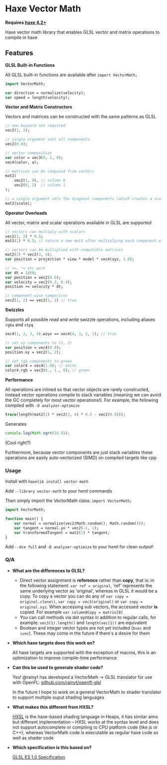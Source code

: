 # Haxe Vector Math

**Requires [haxe 4.2+](https://haxe.org/download/)**

Haxe vector math library that enables GLSL vector and matrix operations to compile in haxe

## Features

**GLSL Built-in Functions**

All GLSL built-in functions are available after `import VectorMath;`
```haxe
import VectorMath;

var direction = normalize(velocity);
var speed = length(velocity);
```

**Vector and Matrix Constructors**

Vectors and matrices can be constructed with the same patterns as GLSL
```haxe
// new keyword not required
vec2(1, 2);

// single argument sets all components
vec2(0.0);

// vector composition
var color = vec3(0, 1, 0);
vec4(color, a);

// matrices can be composed from vectors
mat2(
	vec2(1, 0), // column 0
	vec2(0, 1)  // column 1
);

// a single argument sets the diagonal components (which creates a scale matrix)
mat2(scale);
```

**Operator Overloads**

All vector, matrix and scalar operations available in GLSL are supported
```haxe
// vectors can multiply with scalars
vec2(1, 2) * 0.5;
mat2(1) * 0.5; // return a new mat2 after multiplying each component with the scalar

// vectors can be multiplied with compatible matrices
mat2(2) * vec2(3, 4);
var position = projection * view * model * vec4(xyz, 1.0);

// +=, *= etc work
var dt = 1/60;
var position = vec2(0.0);
var velocity = vec2(0.3, 0.4);
position += velocity * dt;

// component-wise comparison
vec2(1, 2) == vec2(1, 2) // true
```

**Swizzles**

Supports all possible _read_ and _write_ swizzle operations, including aliases `rgba` and `stpq`
```haxe
vec4(1, 2, 3, 4).wzyx == vec4(4, 3, 2, 1); // true

// set xy components to (1, 2)
var position = vec4(0.0);
position.xy = vec2(1, 2);

// set rgb components to green
var color4 = vec4(1.0); // white
color4.rgb = vec3(0., 1., 0); // green
```

**Performance**

All operations are inlined so that vector objects are rarely constructed, instead vector operations compile to stack variables (meaning we can avoid the GC completely for most vector operations!). For example, the following compiled with `-D analyzer-optimize`

```haxe
trace(length(mat2(2) * vec2(3, 4) * 0.5 - vec2(0.5)));
```

Generates

```js
console.log(Math.sqrt(18.5));
```
(Cool right?)

Furthermore, because vector components are just stack variables these operations are easily auto-vectorized (SIMD) on compiled targets like cpp


### Usage
Install with `haxelib install vector-math`

Add `--library vector-math` to your hxml commands

Then simply import the VectorMath class: `import VectorMath;`

```haxe
import VectorMath;

function main() {
	var normal = normalize(vec2(Math.random(), Math.random()));
	var tangent = normal.yx * vec2(-1, 1);
	var transformedTangent = mat2(2) * tangent;
}
```

Add `--dce full` and `-D analyzer-optimize` to your hxml for clean output!

### Q/A
- **What are the differences to GLSL?**

	- Direct vector assignment is **reference** rather than **copy**, that is: in the following statement: `var ref = original`, 'ref' represents the same underlying vector as 'original', whereas in GLSL it would be a copy. To copy a vector you can do any of `var copy = original.clone()`, `var copy = vec3(original)` or `var copy = original.xyz`. When accessing sub vectors, the accessed vector **is** copied. For example `var column0Copy = matrix[0]`
	- You can call methods via dot syntax in addition to regular calls, for example: `vec3(1).length()` and `length(vec(1))` are equivalent
	- Boolean and integer vector types are not yet included (`bvec` and `ivec`). These may come in the future if there's a desire for them

- **Which haxe targets does this work on?**

	All haxe targets are supported with the exception of macros, this is an optimization to improve compile-time performance

- **Can this be used to generate shader code?**

	Yes! @rainyt has developed a VectorMath -> GLSL translator for use with OpenFL: [github.com/rainyt/openfl-glsl](https://github.com/rainyt/openfl-glsl)
	
	In the future I hope to work on a general VectorMath to shader translator to support multiple ouput shading languages
	
- **What makes this different from HXSL?**

	[HXSL](https://heaps.io/documentation/hxsl.html) is the haxe-based shading language in Heaps, it has similar aims but different implementation – HXSL works at the syntax level and does not support autocomplete or compiling to CPU platform code (like js or C++), whereas VectorMath code is executable as regular haxe code as well as shader code

- **Which specification is this based on?**

	[GLSL ES 1.0 Specification](https://www.khronos.org/files/opengles_shading_language.pdf)
